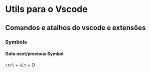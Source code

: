 # Utils para o Vscode

## Comandos e atalhos do vscode e extensões

### Symbols

#### Goto next/previous Symbol

`ctrl` + `alt` + O